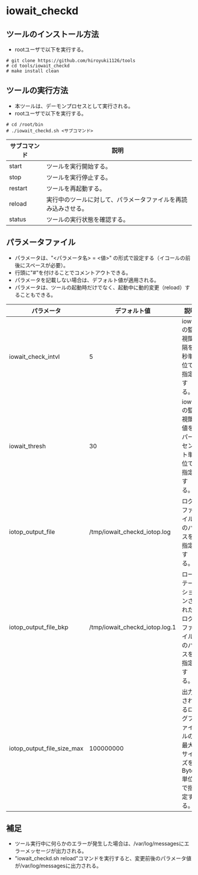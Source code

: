 # iowait_checkd

## ツールのインストール方法

* rootユーザで以下を実行する。

```
# git clone https://github.com/hiroyuki1126/tools
# cd tools/iowait_checkd
# make install clean
```

## ツールの実行方法

* 本ツールは、デーモンプロセスとして実行される。
* rootユーザで以下を実行する。

```
# cd /root/bin
# ./iowait_checkd.sh <サブコマンド>
```

|サブコマンド|説明|
| ----- | ----- |
|start|ツールを実行開始する。|
|stop|ツールを実行停止する。|
|restart|ツールを再起動する。|
|reload|実行中のツールに対して、パラメータファイルを再読み込みさせる。|
|status|ツールの実行状態を確認する。|

## パラメータファイル

* パラメータは、"<パラメータ名> = <値>" の形式で設定する（イコールの前後にスペースが必要）。
* 行頭に"#"を付けることでコメントアウトできる。
* パラメータを記載しない場合は、デフォルト値が適用される。
* パラメータは、ツールの起動時だけでなく、起動中に動的変更（reload）することもできる。

|パラメータ|デフォルト値|説明|
| ----- | ----- | ----- |
|iowait_check_intvl|5|iowaitの監視間隔を秒単位で指定する。|
|iowait_thresh|30|iowaitの監視閾値をパーセント単位で指定する。|
|iotop_output_file|/tmp/iowait_checkd_iotop.log|ログファイルのパスを指定する。|
|iotop_output_file_bkp|/tmp/iowait_checkd_iotop.log.1|ローテーションされたログファイルのパスを指定する。|
|iotop_output_file_size_max|100000000|出力されるログファイルの最大サイズをByte単位で指定する。|

## 補足

* ツール実行中に何らかのエラーが発生した場合は、/var/log/messagesにエラーメッセージが出力される。
* "iowait_checkd.sh reload"コマンドを実行すると、変更前後のパラメータ値が/var/log/messagesに出力される。
